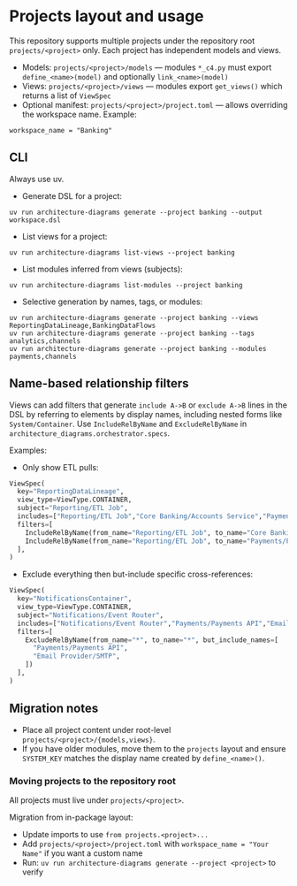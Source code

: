 # Projects layout and usage

This repository supports multiple projects under the repository root `projects/<project>` only. Each project has independent models and views.

- Models: `projects/<project>/models` — modules `*_c4.py` must export `define_<name>(model)` and optionally `link_<name>(model)`
- Views: `projects/<project>/views` — modules export `get_views()` which returns a list of `ViewSpec`
- Optional manifest: `projects/<project>/project.toml` — allows overriding the workspace name. Example:

```
workspace_name = "Banking"
```

## CLI

Always use uv.

- Generate DSL for a project:

```
uv run architecture-diagrams generate --project banking --output workspace.dsl
```

- List views for a project:

```
uv run architecture-diagrams list-views --project banking
```

- List modules inferred from views (subjects):

```
uv run architecture-diagrams list-modules --project banking
```

- Selective generation by names, tags, or modules:

```
uv run architecture-diagrams generate --project banking --views ReportingDataLineage,BankingDataFlows
uv run architecture-diagrams generate --project banking --tags analytics,channels
uv run architecture-diagrams generate --project banking --modules payments,channels
```

## Name-based relationship filters

Views can add filters that generate `include A->B` or `exclude A->B` lines in the DSL by referring to elements by display names, including nested forms like `System/Container`.
Use `IncludeRelByName` and `ExcludeRelByName` in `architecture_diagrams.orchestrator.specs`.

Examples:

- Only show ETL pulls:

```python
ViewSpec(
  key="ReportingDataLineage",
  view_type=ViewType.CONTAINER,
  subject="Reporting/ETL Job",
  includes=["Reporting/ETL Job","Core Banking/Accounts Service","Payments/Payments API"],
  filters=[
    IncludeRelByName(from_name="Reporting/ETL Job", to_name="Core Banking/Accounts Service"),
    IncludeRelByName(from_name="Reporting/ETL Job", to_name="Payments/Payments API"),
  ],
)
```

- Exclude everything then but-include specific cross-references:

```python
ViewSpec(
  key="NotificationsContainer",
  view_type=ViewType.CONTAINER,
  subject="Notifications/Event Router",
  includes=["Notifications/Event Router","Payments/Payments API","Email Provider/SMTP"],
  filters=[
    ExcludeRelByName(from_name="*", to_name="*", but_include_names=[
      "Payments/Payments API",
      "Email Provider/SMTP",
    ])
  ],
)
```

## Migration notes

- Place all project content under root-level `projects/<project>/{models,views}`.
- If you have older modules, move them to the `projects` layout and ensure `SYSTEM_KEY` matches the display name created by `define_<name>()`.

### Moving projects to the repository root

All projects must live under `projects/<project>`.

Migration from in-package layout:
  - Update imports to use `from projects.<project>...`
- Add `projects/<project>/project.toml` with `workspace_name = "Your Name"` if you want a custom name
- Run: `uv run architecture-diagrams generate --project <project>` to verify
